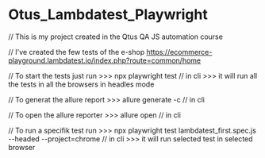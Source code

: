 # Otus_Lambdatest_Playwright

// This is my project created in the Qtus QA JS automation course

// I've created the few tests of the e-shop https://ecommerce-playground.lambdatest.io/index.php?route=common/home

// To start the tests just run >>> npx playwright test // in cli >>> it will run all the tests in all the browsers in headles mode

// To generat the allure report >>> allure generate -c // in cli

// To open the allure reporter >>> allure open // in cli

// To run a specifik test run >>> npx playwright test lambdatest_first.spec.js --headed --project=chrome // in cli >>> it will run selected test in selected browser

